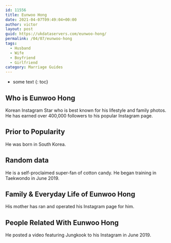 ```yaml
---
id: 11556
title: Eunwoo Hong
date: 2021-04-07T09:49:04+00:00
author: victor
layout: post
guid: https://ukdataservers.com/eunwoo-hong/
permalink: /04/07/eunwoo-hong
tags:
  - Husband
  - Wife
  - Boyfriend
  - Girlfriend
category: Marriage Guides
---
```


* some text
{: toc}


## Who is Eunwoo Hong



Korean Instagram Star who is best known for his lifestyle and family photos. He has earned over 400,000 followers to his popular Instagram page.

                
                
                
## Prior to Popularity



He was born in South Korea.

                
                
                
## Random data



He is a self-proclaimed super-fan of cotton candy. He began training in Taekwondo in June 2019.

                
                
                
## Family & Everyday Life of Eunwoo Hong



His mother has ran and operated his Instagram page for him.

                
                
                
## People Related With Eunwoo Hong



He posted a video featuring Jungkook to his Instagram in June 2019.

                
              
            
          
          
          
